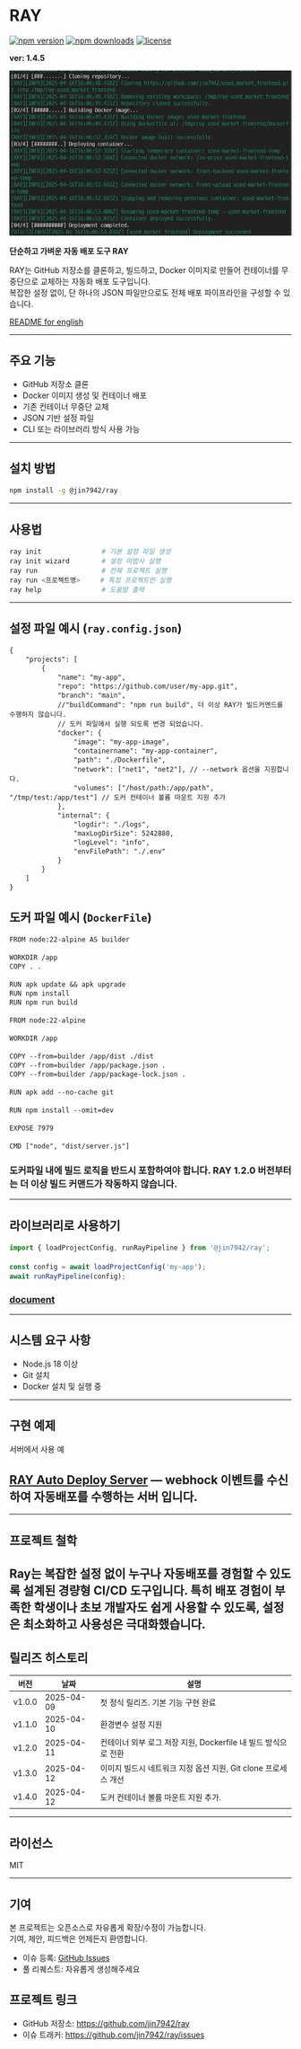 # RAY

[![npm version](https://img.shields.io/npm/v/@jin7942/ray?color=blue)](https://www.npmjs.com/package/@jin7942/ray)
[![npm downloads](https://img.shields.io/npm/dm/@jin7942/ray)](https://www.npmjs.com/package/@jin7942/ray)
[![license](https://img.shields.io/npm/l/@jin7942/ray)](./LICENSE)

**ver: 1.4.5**

![rayExample](./ray.png)

**단순하고 가벼운 자동 배포 도구 RAY**

RAY는 GitHub 저장소를 클론하고, 빌드하고, Docker 이미지로 만들어 컨테이너를 무중단으로 교체하는 자동화 배포 도구입니다.  
복잡한 설정 없이, 단 하나의 JSON 파일만으로도 전체 배포 파이프라인을 구성할 수 있습니다.

[README for english](./README.md)

---

## 주요 기능

-   GitHub 저장소 클론
-   Docker 이미지 생성 및 컨테이너 배포
-   기존 컨테이너 무중단 교체
-   JSON 기반 설정 파일
-   CLI 또는 라이브러리 방식 사용 가능

---

## 설치 방법

```bash
npm install -g @jin7942/ray
```

---

## 사용법

```bash
ray init               # 기본 설정 파일 생성
ray init wizard        # 설정 마법사 실행
ray run                # 전체 프로젝트 실행
ray run <프로젝트명>     # 특정 프로젝트만 실행
ray help               # 도움말 출력
```

---

## 설정 파일 예시 (`ray.config.json`)

```jsonc
{
    "projects": [
        {
            "name": "my-app",
            "repo": "https://github.com/user/my-app.git",
            "branch": "main",
            //"buildCommand": "npm run build", 더 이상 RAY가 빌드커멘드를 수행하지 않습니다.
            // 도커 파일에서 실행 되도록 변경 되었습니다.
            "docker": {
                "image": "my-app-image",
                "containername": "my-app-container",
                "path": "./Dockerfile",
                "network": ["net1", "net2"], // --network 옵션을 지원합니다.
                "volumes": ["/host/path:/app/path", "/tmp/test:/app/test"] // 도커 컨테이너 볼륨 마운트 지원 추가
            },
            "internal": {
                "logdir": "./logs",
                "maxLogDirSize": 5242880,
                "logLevel": "info",
                "envFilePath": "./.env"
            }
        }
    ]
}
```

## 도커 파일 예시 (`DockerFile`)

```docker
FROM node:22-alpine AS builder

WORKDIR /app
COPY . .

RUN apk update && apk upgrade
RUN npm install
RUN npm run build

FROM node:22-alpine

WORKDIR /app

COPY --from=builder /app/dist ./dist
COPY --from=builder /app/package.json .
COPY --from=builder /app/package-lock.json .

RUN apk add --no-cache git

RUN npm install --omit=dev

EXPOSE 7979

CMD ["node", "dist/server.js"]

```

### 도커파일 내에 빌드 로직을 반드시 포함하여야 합니다. RAY 1.2.0 버전부터는 더 이상 빌드 커맨드가 작동하지 않습니다.

---

## 라이브러리로 사용하기

```ts
import { loadProjectConfig, runRayPipeline } from '@jin7942/ray';

const config = await loadProjectConfig('my-app');
await runRayPipeline(config);
```

### [document](./DOCUMENT.md)

---

## 시스템 요구 사항

-   Node.js 18 이상
-   Git 설치
-   Docker 설치 및 실행 중

---

## 구현 예제

서버에서 사용 예

## [RAY Auto Deploy Server](https://github.com/jin7942/ray-auto-deploy-server) — webhock 이벤트를 수신하여 자동배포를 수행하는 서버 입니다.

---

## 프로젝트 철학

## Ray는 복잡한 설정 없이 누구나 자동배포를 경험할 수 있도록 설계된 경량형 CI/CD 도구입니다. 특히 배포 경험이 부족한 학생이나 초보 개발자도 쉽게 사용할 수 있도록, 설정은 최소화하고 사용성은 극대화했습니다.

## 릴리즈 히스토리

| 버전   | 날짜       | 설명                                                           |
| ------ | ---------- | -------------------------------------------------------------- |
| v1.0.0 | 2025-04-09 | 첫 정식 릴리즈. 기본 기능 구현 완료                            |
| v1.1.0 | 2025-04-10 | 환경변수 설정 지원                                             |
| v1.2.0 | 2025-04-11 | 컨테이너 외부 로그 저장 지원, Dockerfile 내 빌드 방식으로 전환 |
| v1.3.0 | 2025-04-12 | 이미지 빌드시 네트워크 지정 옵션 지원, Git clone 프로세스 개선 |
| v1.4.0 | 2025-04-12 | 도커 컨테이너 볼륨 마운트 지원 추가.                           |

---

## 라이선스

MIT

---

## 기여

본 프로젝트는 오픈소스로 자유롭게 확장/수정이 가능합니다.  
기여, 제안, 피드백은 언제든지 환영합니다.

-   이슈 등록: [GitHub Issues](https://github.com/jin7942/ray/issues)
-   풀 리퀘스트: 자유롭게 생성해주세요

## 프로젝트 링크

-   GitHub 저장소: https://github.com/jin7942/ray
-   이슈 트래커: https://github.com/jin7942/ray/issues
